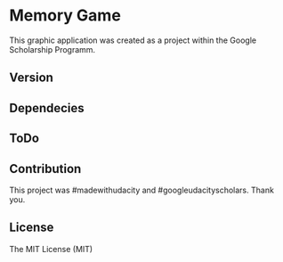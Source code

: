 # Memory Game
This graphic application was created as a project within the Google Scholarship Programm.

## Version

## Dependecies

## ToDo

## Contribution
This project was #madewithudacity and #googleudacityscholars. Thank you.

## License
The MIT License (MIT)
